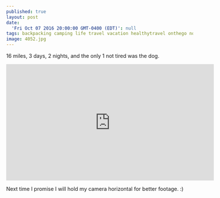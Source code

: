 ```yaml
---
published: true
layout: post
date:
  'Fri Oct 07 2016 20:00:00 GMT-0400 (EDT)': null
tags: backpacking camping life travel vacation healthytravel onthego nocook
image: 4052.jpg
---
```

16 miles, 3 days, 2 nights, and the only 1 not tired was the dog. 

<iframe width="560" height="315" src="https://www.youtube.com/embed/GnTJPg9Glio" frameborder="0" allowfullscreen></iframe>

<br>

Next time I promise I will hold my camera horizontal for better footage. :)
